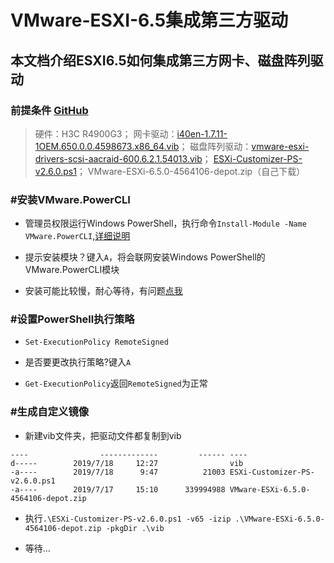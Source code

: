 # VMware-ESXI-6.5集成第三方驱动

## 本文档介绍ESXI6.5如何集成第三方网卡、磁盘阵列驱动

### 前提条件 [GitHub](https://github.com/chensch/esxi-data "访问github")

> 硬件：H3C R4900G3； 网卡驱动：[i40en-1.7.11-1OEM.650.0.0.4598673.x86_64.vib](https://github.com/chensch/esxi-data/tree/master/vib "访问github")； 磁盘阵列驱动：[vmware-esxi-drivers-scsi-aacraid-600.6.2.1.54013.vib](https://github.com/chensch/esxi-data/tree/master/vib "访问github")； [ESXi-Customizer-PS-v2.6.0.ps1](https://github.com/chensch/esxi-data "访问github")； VMware-ESXi-6.5.0-4564106-depot.zip（自己下载）

###  #安装VMware.PowerCLI

- 管理员权限运行Windows PowerShell，执行命令`Install-Module -Name VMware.PowerCLI`,[详细说明](https://www.powershellgallery.com/packages/VMware.PowerCLI/6.5.1.5377412 "")

- 提示安装模块？键入`A`，将会联网安装Windows PowerShell的VMware.PowerCLI模块

- 安装可能比较慢，耐心等待，有问题[点我](https://www.google.com.hk/ "")

### #设置PowerShell执行策略

- `Set-ExecutionPolicy RemoteSigned`

- 是否要更改执行策略?键入`A`

- `Get-ExecutionPolicy`返回`RemoteSigned`为正常

### #生成自定义镜像
- 新建vib文件夹，把驱动文件都复制到vib

``` Mode                LastWriteTime         Length Name
----                -------------         ------ ----
d-----        2019/7/18     12:27                vib
-a----        2019/7/18      9:47          21003 ESXi-Customizer-PS-v2.6.0.ps1
-a----        2019/7/17     15:10      339994988 VMware-ESXi-6.5.0-4564106-depot.zip
```


- 执行`.\ESXi-Customizer-PS-v2.6.0.ps1 -v65 -izip .\VMware-ESXi-6.5.0-4564106-depot.zip -pkgDir .\vib`

- 等待...

